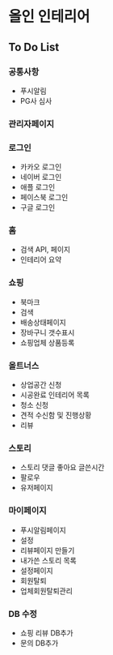 # 올인 인테리어

## To Do List

### 공통사항
* 푸시알림
* PG사 심사

### 관리자페이지

### 로그인
* 카카오 로그인
* 네이버 로그인
* 애플 로그인
* 페이스북 로그인
* 구글 로그인

### 홈
* 검색 API, 페이지
* 인테리어 요약

### 쇼핑
* 북마크
* 검색
* 배송상태페이지
* 장바구니 갯수표시
* 쇼핑업체 상품등록

### 올트너스
* 상업공간 신청
* 시공완료 인테리어 목록
* 청소 신청
* 견적 수신함 및 진행상황
* 리뷰

### 스토리
* 스토리 댓글 좋아요 글쓴시간
* 팔로우
* 유저페이지

### 마이페이지
* 푸시알림페이지
* 설정
* 리뷰페이지 만들기
* 내가쓴 스토리 목록
* 설정페이지
* 회원탈퇴
* 업체회원탈퇴관리

### DB 수정
* 쇼핑 리뷰 DB추가
* 문의 DB추가